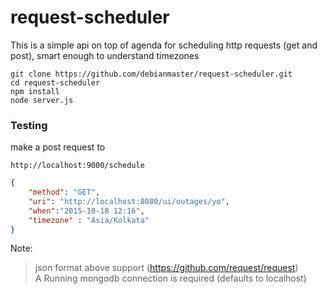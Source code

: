# request-scheduler
This is a simple api on top of agenda for scheduling http requests (get and post), smart enough to understand timezones

`git clone https://github.com/debianmaster/request-scheduler.git`  
`cd request-scheduler`  
`npm install`  
`node server.js`  


### Testing
make a post request to

`http://localhost:9000/schedule`   
```json
{
    "method": "GET",
    "uri": "http://localhost:8080/ui/outages/yo",
    "when":"2015-10-18 12:16",
    "timezone" : "Asia/Kolkata"
}
```

Note:  
> json format above support (https://github.com/request/request)  
> A Running mongodb connection is required (defaults to localhost)

